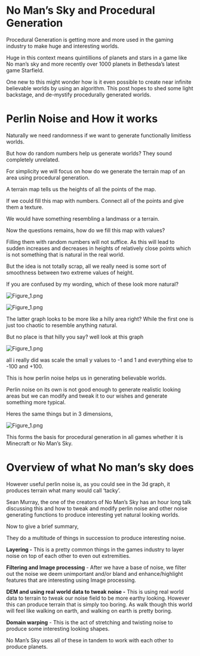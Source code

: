 # No Man’s Sky and Procedural Generation

Procedural Generation is getting more and more used in the gaming industry to make huge and interesting worlds. 

Huge in this context means quintillions of planets and stars in a game like No man’s sky and more recently over 1000 planets in Bethesda’s latest game Starfield.

One new to this might wonder how is it even possible to create near infinite believable worlds by using an algorithm. This post hopes to shed some light backstage, and de-mystify procedurally generated worlds.

# Perlin Noise and How it works

Naturally we need randomness if we want to generate functionally limitless worlds.

But how do random numbers help us generate worlds? They sound completely unrelated. 

For simplicity we will focus on how do we generate the terrain map of an area using procedural generation.

A terrain map tells us the heights of all the points of the map.

If we could fill this map with numbers. Connect all of the points and give them a texture.

We would have something resembling a landmass or a terrain.

Now the questions remains, how do we fill this map with values?

Filling them with random numbers will not suffice. As this will lead to sudden increases and decreases in heights of relatively close points which is not something that is natural in the real world.

But the idea is not totally scrap, all we really need is some sort of smoothness between two extreme values of height.

If you are confused by my wording, which of these look more natural?

![Figure_1.png](No%20Man%E2%80%99s%20Sky%20and%20Procedural%20Generation%209f2d68da242c49b1b8ef0f790c1e74f4/Figure_1.png)

![Figure_1.png](No%20Man%E2%80%99s%20Sky%20and%20Procedural%20Generation%209f2d68da242c49b1b8ef0f790c1e74f4/Figure_1%201.png)

The latter graph looks to be more like a hilly area right? While the first one is just too chaotic to resemble anything natural.

But no place is that hilly you say? well look at this graph

![Figure_1.png](No%20Man%E2%80%99s%20Sky%20and%20Procedural%20Generation%209f2d68da242c49b1b8ef0f790c1e74f4/Figure_1%202.png)

all i really did was scale the small y values to -1 and 1 and everything else to -100 and +100.

This is how perlin noise helps us in generating believable worlds.

Perlin noise on its own is not good enough to generate realistic looking areas but we can modify and tweak it to our wishes and generate something more typical.

Heres the same things but in 3 dimensions,   

![Figure_1.png](No%20Man%E2%80%99s%20Sky%20and%20Procedural%20Generation%209f2d68da242c49b1b8ef0f790c1e74f4/Figure_1%203.png)

This forms the basis for procedural generation in all games whether it is Minecraft or No Man’s Sky. 

# Overview of what No man’s sky does

However useful perlin noise is, as you could see in the 3d graph, it produces terrain what many would call ‘tacky’. 

Sean Murray, the one of the creators of No Man’s Sky has an hour long talk discussing this and how to tweak and modify perlin noise and other noise generating functions to produce interesting yet natural looking worlds.

Now to give a brief summary,

They do a multitude of things in succession to produce interesting noise.

************Layering -************ This is a pretty common things in the games industry to layer noise on top of each other to even out extremities. 

************************************************************Filtering and Image processing************************************************************ - After we have a base of noise, we filter out the noise we deem unimportant and/or bland and enhance/highlight features that are interesting using Image processing.

********************************************************************************************DEM and using real world data to tweak noise -******************************************************************************************** This is using real world data to terrain to tweak our noise field to be more earthy looking. However this can produce terrain that is simply too boring. As walk though this world will feel like walking on earth, and walking on earth is pretty boring.

****************************Domain warping****************************  - This is the act of stretching and twisting noise to produce some interesting looking shapes.

No Man’s Sky uses all of these in tandem to work with each other to produce planets.